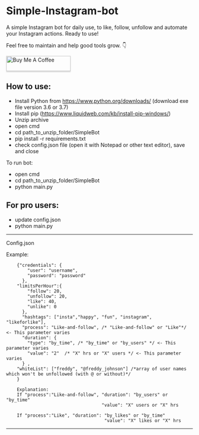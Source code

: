 # Simple-Instagram-bot
A simple Instagram bot for daily use, to like, follow, unfollow and automate your Instagram actions. Ready to use!


Feel free to maintain and help good tools grow. :point_down:

<a href="https://www.buymeacoffee.com/2gcAduieV" target="_blank"><img src="https://www.buymeacoffee.com/assets/img/custom_images/orange_img.png" alt="Buy Me A Coffee" style="height: 41px !important;width: 174px !important;box-shadow: 0px 3px 2px 0px rgba(190, 190, 190, 0.5) !important;-webkit-box-shadow: 0px 3px 2px 0px rgba(190, 190, 190, 0.5) !important;" ></a>


How to use:
-
- Install Python from https://www.python.org/downloads/ (download exe file version 3.6 or 3.7)
- Install pip (https://www.liquidweb.com/kb/install-pip-windows/)
- Unzip archive 
- open cmd
- cd path_to_unzip_folder/SimpleBot
- pip install -r requirements.txt
- check config.json file (open it with Notepad or other text editor), save and close

To run bot:
- open cmd
- cd path_to_unzip_folder/SimpleBot
- python main.py 


For pro users:
-
- update config.json
- python main.py



___________________________

Config.json

Example:
        
        {"credentials": {
            "user": "username",
            "password": "password"
          },
        "limitsPerHour":{ 
            "follow": 20, 
            "unfollow": 20, 
            "like": 40, 
            "unlike": 0 
          }, 
          "hashtags": ["insta","happy", "fun", "instagram", "likeforlike"], 
          "process": "Like-and-follow", /* "Like-and-follow" or "Like"*/ <- This parameter varies 
          "duration": { 
            "type": "by_time", /* "by_time" or "by_users" */ <- This parameter varies
            "value": "2"  /* "X" hrs or "X" users */ <- This parameter varies 
          } ,
        "whiteList": ["freddy", "@freddy_johnson"] /*array of user names which won't be unfollowed (with @ or without)*/
        }
        
        Explanation:
        If "process":"Like-and-follow", "duration": "by_users" or "by_time"
                                        "value": "X" users or "X" hrs
                                      
        If "process":"Like", "duration": "by_likes" or "by_time"
                                         "value": "X" likes or "X" hrs                                
_________
